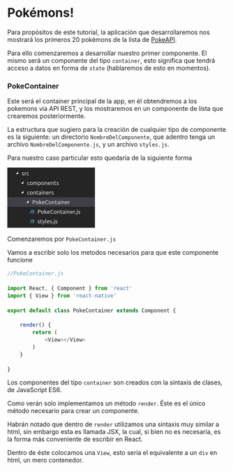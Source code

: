 # Pokémons!

Para propósitos de este tutorial, la aplicación que desarrollaremos nos mostrará los primeros 20 pokémons de la lista de [PokeAPI](https://pokeapi.co/).

Para ello comenzaremos a desarrollar nuestro primer componente. El mismo será un componente del tipo `container`, esto significa que tendrá acceso a datos en forma de `state` \(hablaremos de esto en momentos\).

### PokeContainer

Este será el container principal de la app, en él obtendremos a los pokemons via API REST, y los mostraremos en un componente de lista que crearemos posteriormente.

La estructura que sugiero para la creación de cualquier tipo de componente es la siguiente: un directorio `NombreDelComponente`, que adentro tenga un archivo `NombreDelComponente.js`, y un archivo `styles.js`.

Para nuestro caso particular esto quedaría de la siguiente forma

![](/assets/tree-3.png)

Comenzaremos por `PokeContainer.js`

Vamos a escribir solo los metodos necesarios para que este componente funcione

```js
//PokeContainer.js

import React, { Component } from 'react'
import { View } from 'react-native'

export default class PokeContainer extends Component {
  
    render() {
        return (
            <View></View>
        )
    }

}
```

Los componentes del tipo `container` son creados con la sintaxis de clases, de JavaScript ES6.

Como verán solo implementamos un método `render`. Éste es el único método necesario para crear un componente. 

Habrán notado que dentro de `render` utilizamos una sintaxis muy similar a html, sin embargo esta es llamada JSX, la cual, si bien no es necesaria, es la forma más conveniente de escribir en React.

Dentro de éste colocamos una `View`, esto sería el equivalente a un `div` en html, un mero contenedor.

